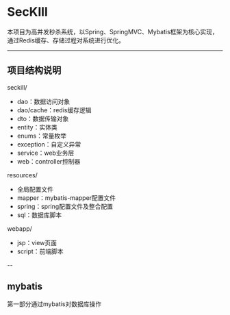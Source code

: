 # SecKIll

本项目为高并发秒杀系统，以Spring、SpringMVC、Mybatis框架为核心实现，通过Redis缓存、存储过程对系统进行优化。

---

## 项目结构说明
seckill/

- dao：数据访问对象
- dao/cache：redis缓存逻辑
- dto：数据传输对象
- entity：实体类
- enums：常量枚举
- exception：自定义异常
- service：web业务层
- web：controller控制器

resources/

- 全局配置文件
- mapper：mybatis-mapper配置文件
- spring：spring配置文件及整合配置
- sql：数据库脚本

webapp/

- jsp：view页面
- script：前端脚本

--

## mybatis
第一部分通过mybatis对数据库操作

